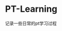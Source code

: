 

















































































































# PT-Learning
记录一些日常的pt学习过程
